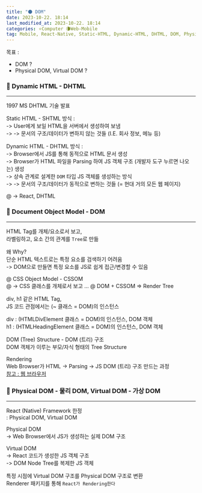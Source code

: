 ```yaml
---
title: "🌑 DOM"
date: 2023-10-22. 18:14
last_modified_at: 2023-10-22. 18:14
categories: ⭐Computer 🌘Web-Mobile
tag: Mobile, React-Native, Static-HTML, Dynamic-HTML, DHTML, DOM, Physical-DOM, Virtual-DOM
---
```


목표 :  

- DOM ?
- Physical DOM, Virtual DOM ?

### 💫 Dynamic HTML - DHTML

---

1997 MS DHTML 기술 발표  

Static HTML - SHTML 방식 :  
-> User에게 보일 HTML을 서버에서 생성하여 보냄  
-> -> 문서의 구조/데이터가 변하지 않는 것들 (I.E. 회사 정보, 메뉴 등)  

Dynamic HTML - DHTML 방식 :  
-> Browser에서 JS를 통해 동적으로 HTML 문서 생성  
-> Browser가 HTML 파일을 Parsing 하여 JS 객체 구조 (개발자 도구 누르면 나오는) 생성  
-> 상속 관계로 설계한 `DOM` 타입 JS 객체를 생성하는 방식  
-> -> 문서의 구조/데이터가 동적으로 변하는 것들 (= 현대 거의 모든 웹 페이지)  

@ -> React, DHTML  

### 💫 Document Object Model - DOM

---

HTML Tag를 개체/요소로서 보고,  
라벨링하고, 요소 간의 관계를 `Tree`로 만듦  

왜 Why?  
단순 HTML 텍스트로는 특정 요소를 검색하기 어려움  
-> DOM으로 만들면 특정 요소를 JS로 쉽게 접근/변경할 수 있음  

@ CSS Object Model - CSSOM  
@ -> CSS 클래스를 개체로서 보고 ...
@ DOM + CSSOM => Render Tree  

div, h1 같은 HTML Tag,  
JS 코드 관점에서는 (~ 클래스 = DOM)의 인스턴스  

div : (HTMLDivElement 클래스 = DOM)의 인스턴스, DOM 객체  
h1 : (HTMLHeadingElement 클래스 = DOM)의 인스턴스, DOM 객체  

DOM (Tree) Structure - DOM (트리) 구조  
DOM 객체가 이루는 부모/자식 형태의 Tree Structure  

Rendering  
Web Browser가 HTML -> Parsing -> JS DOM (트리) 구조 만드는 과정  
[참고 : 웹 브라우저](https://mascari4615.github.io/posts/Web-Browser/)  

### 💫 Physical DOM - 물리 DOM, Virtual DOM - 가상 DOM

---

React (Native) Framework 한정  
: Physical DOM, Virtual DOM  

Physical DOM  
-> Web Browser에서 JS가 생성하는 실제 DOM 구조

Virtual DOM  
-> React 코드가 생성한 JS 객체 구조  
-> DOM Node Tree를 복제한 JS 객체  

특정 시점에 Virtual DOM 구조를 Physical DOM 구조로 변환  
Renderer 패키지를 통해 `React가 Rendering한다`  
